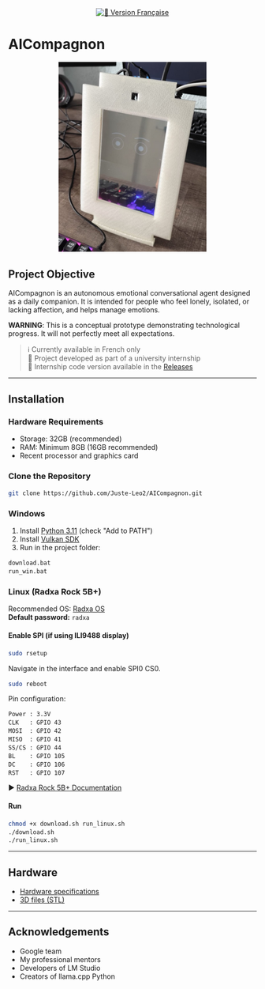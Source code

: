 <div align="center">
  <a href="README.md" target="_blank">
    <img alt="📄 Version Française" src="https://img.shields.io/badge/📄 Version%20Française-007ACC?style=for-the-badge&logo=github" />
  </a>
</div>


# AICompagnon

<div align="center">
  <img src="docs/images/image1.png" alt="AICompagnon" width="300">
</div>



## Project Objective

AICompagnon is an autonomous emotional conversational agent designed as a daily companion. It is intended for people who feel lonely, isolated, or lacking affection, and helps manage emotions.

**WARNING**: This is a conceptual prototype demonstrating technological progress. It will not perfectly meet all expectations.

> ℹ️ Currently available in French only  
> 📝 Project developed as part of a university internship  
> 🔖 Internship code version available in the [Releases](https://github.com/Juste-Leo2/AICompagnon/releases)

---

## Installation

### Hardware Requirements

- Storage: 32GB (recommended)  
- RAM: Minimum 8GB (16GB recommended)  
- Recent processor and graphics card

### Clone the Repository

```bash
git clone https://github.com/Juste-Leo2/AICompagnon.git
```

### Windows

1. Install [Python 3.11](https://www.python.org/downloads/release/python-3119/) (check "Add to PATH")  
2. Install [Vulkan SDK](https://vulkan.lunarg.com/sdk/home)  
3. Run in the project folder:

```bash
download.bat  
run_win.bat
```

### Linux (Radxa Rock 5B+)

Recommended OS: [Radxa OS](https://docs.radxa.com/en/rock5/rock5b/download)  
**Default password:** `radxa`

#### Enable SPI (if using ILI9488 display)

```bash
sudo rsetup
```

Navigate in the interface and enable SPI0 CS0.

```bash
sudo reboot
```

Pin configuration:

```bash
Power : 3.3V  
CLK   : GPIO 43  
MOSI  : GPIO 42  
MISO  : GPIO 41  
SS/CS : GPIO 44  
BL    : GPIO 105  
DC    : GPIO 106  
RST   : GPIO 107
```

▶️ [Radxa Rock 5B+ Documentation](https://docs.radxa.com/en/rock5/rock5b/hardware-design/hardware-interface?versions=ROCK+5B%2B)

#### Run

```bash
chmod +x download.sh run_linux.sh
./download.sh  
./run_linux.sh
```

---

## Hardware

- [Hardware specifications](docs/material/materiel.md)  
- [3D files (STL)](docs/stl)

---

## Acknowledgements

- Google team  
- My professional mentors  
- Developers of LM Studio  
- Creators of llama.cpp Python
